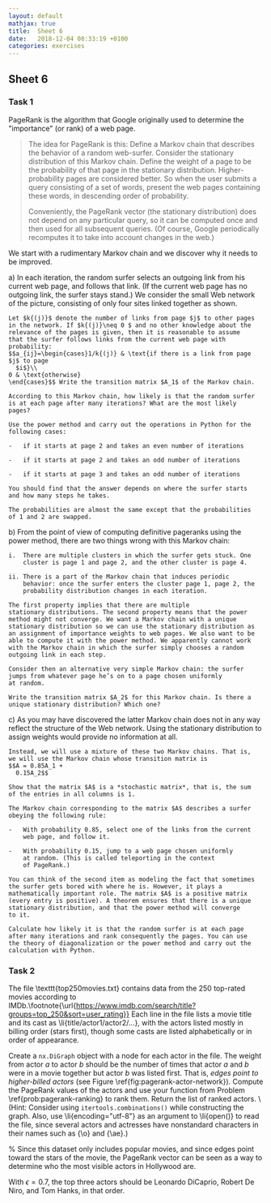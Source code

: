 ```yaml
---
layout: default
mathjax: true
title:  Sheet 6
date:   2018-12-04 08:33:19 +0100
categories: exercises 
---
```


## Sheet 6


### Task 1

PageRank is the algorithm that Google originally used to determine the
"importance" (or rank) of a web page.

> The idea for PageRank is this: Define a Markov chain that describes
> the behavior of a random web-surfer. Consider the stationary
> distribution of this Markov chain. Define the weight of a page to be
> the probability of that page in the stationary distribution.
> Higher-probability pages are considered better. So when the user
> submits a query consisting of a set of words, present the web pages
> containing these words, in descending order of probability.
>
> Conveniently, the PageRank vector (the stationary distribution) does
> not depend on any particular query, so it can be computed once and
> then used for all subsequent queries. (Of course, Google periodically
> recomputes it to take into account changes in the web.)

We start with a rudimentary Markov chain and we discover why it needs to
be improved.

a)  In each iteration, the random surfer selects an outgoing link from
    his current web page, and follows that link. (If the current web
    page has no outgoing link, the surfer stays stand.) We consider the
    small Web network of the picture, consisting of only four sites
    linked together as shown.

 
    Let $k{(j)}$ denote the number of links from page $j$ to other pages
    in the network. If $k{(j)}\neq 0 $ and no other knowledge about the
    relevance of the pages is given, then it is reasonable to assume
    that the surfer follows links from the current web page with
    probability:
    $$a_{ij}=\begin{cases}1/k{(j)} & \text{if there is a link from page $j$ to page
      $i$}\\
    0 & \text{otherwise}
    \end{cases}$$ Write the transition matrix $A_1$ of the Markov chain.

    According to this Markov chain, how likely is that the random surfer
    is at each page after many iterations? What are the most likely
    pages?

    Use the power method and carry out the operations in Python for the
    following cases:

    -   if it starts at page 2 and takes an even number of iterations

    -   if it starts at page 2 and takes an odd number of iterations

    -   if it starts at page 3 and takes an odd number of iterations

    You should find that the answer depends on where the surfer starts
    and how many steps he takes.

    The probabilities are almost the same except that the probabilities
    of 1 and 2 are swapped.

b)  From the point of view of computing definitive pageranks using the
    power method, there are two things wrong with this Markov chain:

    i.  There are multiple clusters in which the surfer gets stuck. One
        cluster is page 1 and page 2, and the other cluster is page 4.

    ii. There is a part of the Markov chain that induces periodic
        behavior: once the surfer enters the cluster page 1, page 2, the
        probability distribution changes in each iteration.

    The first property implies that there are multiple
    stationary distributions. The second property means that the power
    method might not converge. We want a Markov chain with a unique
    stationary distribution so we can use the stationary distribution as
    an assignment of importance weights to web pages. We also want to be
    able to compute it with the power method. We apparently cannot work
    with the Markov chain in which the surfer simply chooses a random
    outgoing link in each step.

    Consider then an alternative very simple Markov chain: the surfer
    jumps from whatever page he’s on to a page chosen uniformly
    at random.

    Write the transition matrix $A_2$ for this Markov chain. Is there a
    unique stationary distribution? Which one?

c)  As you may have discovered the latter Markov chain does not in any
    way reflect the structure of the Web network. Using the stationary
    distribution to assign weights would provide no information at all.

    Instead, we will use a mixture of these two Markov chains. That is,
    we will use the Markov chain whose transition matrix is
    $$A = 0.85A_1 +
      0.15A_2$$

    Show that the matrix $A$ is a *stochastic matrix*, that is, the sum
    of the entries in all columns is 1.

    The Markov chain corresponding to the matrix $A$ describes a surfer
    obeying the following rule:

    -   With probability 0.85, select one of the links from the current
        web page, and follow it.

    -   With probability 0.15, jump to a web page chosen uniformly
        at random. (This is called teleporting in the context
        of PageRank.)

    You can think of the second item as modeling the fact that sometimes
    the surfer gets bored with where he is. However, it plays a
    mathematically important role. The matrix $A$ is a positive matrix
    (every entry is positive). A theorem ensures that there is a unique
    stationary distribution, and that the power method will converge
    to it.

    Calculate how likely it is that the random surfer is at each page
    after many iterations and rank consequently the pages. You can use
    the theory of diagonalization or the power method and carry out the
    calculation with Python.



### Task 2


The file \texttt{top250movies.txt} contains data from the 250 top-rated
movies according to
IMDb.\footnote{\url{https://www.imdb.com/search/title?groups=top_250&sort=user_rating}}
Each line in the file lists a movie title and its cast as
\li{title/actor1/actor2/...}, with the actors listed mostly in billing
order (stars first), though some casts are listed alphabetically or in
order of appearance.

Create a `nx.DiGraph` object with a node for each actor in the file.
The weight from actor $a$ to actor $b$ should be the number of times
that actor $a$ and $b$ were in a movie together but actor $b$ was listed
first.  That is, *edges point to higher-billed actors* (see
Figure \ref{fig:pagerank-actor-network}).  Compute the PageRank values
of the actors and use your function from Problem
\ref{prob:pagerank-ranking} to rank them.  Return the list of ranked
actors.  \\(Hint: Consider using `itertools.combinations()` while
constructing the graph.  Also, use \li{encoding="utf-8"} as an argument
to \li{open()} to read the file, since several actors and actresses have
nonstandard characters in their names such as {\o} and {\ae}.)

% Since this dataset only includes popular movies, and since edges point
toward the stars of the movie, the PageRank vector can be seen as a way
to determine who the most visible actors in Hollywood are. 

With $\epsilon = 0.7$, the top three actors should be Leonardo DiCaprio,
Robert De Niro, and Tom Hanks, in that order.
